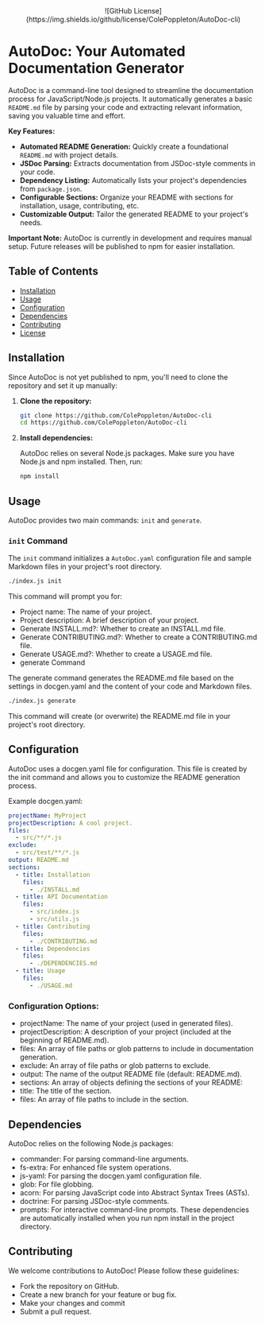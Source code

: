 <div align="center">
![GitHub License](https://img.shields.io/github/license/ColePoppleton/AutoDoc-cli)

</div>

# AutoDoc: Your Automated Documentation Generator

AutoDoc is a command-line tool designed to streamline the documentation process for JavaScript/Node.js projects. It automatically generates a basic `README.md` file by parsing your code and extracting relevant information, saving you valuable time and effort.

**Key Features:**

* **Automated README Generation:** Quickly create a foundational `README.md` with project details.
* **JSDoc Parsing:** Extracts documentation from JSDoc-style comments in your code.
* **Dependency Listing:** Automatically lists your project's dependencies from `package.json`.
* **Configurable Sections:** Organize your README with sections for installation, usage, contributing, etc.
* **Customizable Output:** Tailor the generated README to your project's needs.

**Important Note:** AutoDoc is currently in development and requires manual setup.  Future releases will be published to npm for easier installation.

## Table of Contents

* [Installation](#installation)
* [Usage](#usage)
* [Configuration](#configuration)
* [Dependencies](#dependencies)
* [Contributing](#contributing)
* [License](#license)

## Installation

Since AutoDoc is not yet published to npm, you'll need to clone the repository and set it up manually:

1.  **Clone the repository:**

    ```bash
    git clone https://github.com/ColePoppleton/AutoDoc-cli
    cd https://github.com/ColePoppleton/AutoDoc-cli
    ```

2.  **Install dependencies:**

    AutoDoc relies on several Node.js packages. Make sure you have Node.js and npm installed. Then, run:

    ```bash
    npm install
    ```

## Usage

AutoDoc provides two main commands: `init` and `generate`.

### `init` Command

The `init` command initializes a `AutoDoc.yaml` configuration file and sample Markdown files in your project's root directory.

```bash
./index.js init
```

This command will prompt you for:

* Project name: The name of your project.
* Project description: A brief description of your project.
* Generate INSTALL.md?: Whether to create an INSTALL.md file.
* Generate CONTRIBUTING.md?: Whether to create a CONTRIBUTING.md file.
* Generate USAGE.md?: Whether to create a USAGE.md file.
* generate Command

The generate command generates the README.md file based on the settings in docgen.yaml and the content of your code and Markdown files.

```Bash
./index.js generate
```
This command will create (or overwrite) the README.md file in your project's root directory.

## Configuration
AutoDoc uses a docgen.yaml file for configuration. This file is created by the init command and allows you to customize the README generation process.

Example docgen.yaml:

```YAML
projectName: MyProject
projectDescription: A cool project.
files:
  - src/**/*.js
exclude:
  - src/test/**/*.js
output: README.md
sections:
  - title: Installation
    files:
      - ./INSTALL.md
  - title: API Documentation
    files:
      - src/index.js
      - src/utils.js
  - title: Contributing
    files:
      - ./CONTRIBUTING.md
  - title: Dependencies
    files:
      - ./DEPENDENCIES.md
  - title: Usage
    files:
      - ./USAGE.md
```
### Configuration Options:

* projectName: The name of your project (used in generated files).
* projectDescription: A description of your project (included at the beginning of README.md).
* files: An array of file paths or glob patterns to include in documentation generation.
* exclude: An array of file paths or glob patterns to exclude.
* output: The name of the output README file (default: README.md).
* sections: An array of objects defining the sections of your README:
* title: The title of the section.
* files: An array of file paths to include in the section.

## Dependencies
AutoDoc relies on the following Node.js packages:

* commander: For parsing command-line arguments.
* fs-extra: For enhanced file system operations.
* js-yaml: For parsing the docgen.yaml configuration file.
* glob: For file globbing.
* acorn: For parsing JavaScript code into Abstract Syntax Trees (ASTs).
* doctrine: For parsing JSDoc-style comments.
* prompts: For interactive command-line prompts.
These dependencies are automatically installed when you run npm install in the project directory.

## Contributing
We welcome contributions to AutoDoc! Please follow these guidelines:

* Fork the repository on GitHub.
* Create a new branch for your feature or bug fix.
* Make your changes and commit
* Submit a pull request.
